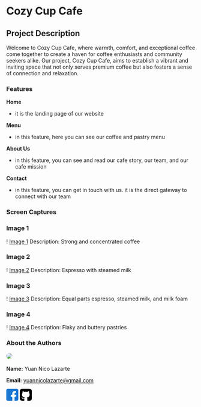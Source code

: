 # Cozy Cup Cafe

## Project Description

Welcome to Cozy Cup Cafe, where warmth, comfort, and exceptional coffee come together to create a haven for coffee enthusiasts and community seekers alike. Our project, Cozy Cup Cafe, aims to establish a vibrant and inviting space that not only serves premium coffee but also fosters a sense of connection and relaxation.

### Features

**Home**
- it is the landing page of our website

**Menu**
- in this feature, here you can see our coffee and pastry menu

**About Us**
- in this feature, you can see and read our cafe story, our team, and our cafe mission

**Contact**
- in this feature, you can get in touch with us. it is the direct gateway to connect with our team

### Screen Captures

### Image 1 
! [Image 1](espresso.jpg)
Description: Strong and concentrated coffee

### Image 2
! [Image 2](latte.jpg)
Description: Espresso with steamed milk

### Image 3
! [Image 3](cappuccino.jpg)
Description: Equal parts espresso, steamed milk, and milk foam

### Image 4
! [Image 4](croissants.jpg)
Description: Flaky and buttery pastries

### About the Authors
<img src='https://avatars.githubusercontent.com/u/156741824?v=4' style="width: 150px; border-radius: 50%;">

**Name:** Yuan Nico Lazarte

**Email:** yuannicolazarte@gmail.com

[![Facebook](facebook.png)](https://www.facebook.com/yuan.ismooooy)
[![GitHub](github-sign.png)](https://github.com/yuannicolazarte)


